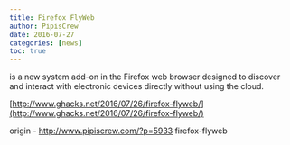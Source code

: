 ```yaml
---
title: Firefox FlyWeb
author: PipisCrew
date: 2016-07-27
categories: [news]
toc: true
---
```


is a new system add-on in the Firefox web browser designed to discover and interact with electronic devices directly without using the cloud.

[http://www.ghacks.net/2016/07/26/firefox-flyweb/](http://www.ghacks.net/2016/07/26/firefox-flyweb/)

origin - http://www.pipiscrew.com/?p=5933 firefox-flyweb
